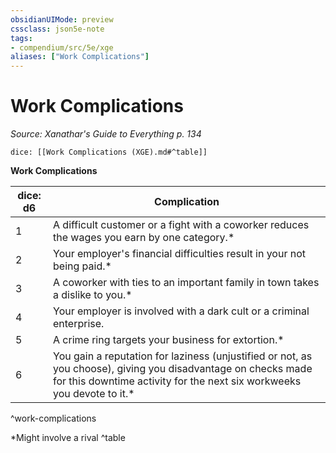 ```yaml
---
obsidianUIMode: preview
cssclass: json5e-note
tags:
- compendium/src/5e/xge
aliases: ["Work Complications"]
---
```

# Work Complications
*Source: Xanathar's Guide to Everything p. 134* 

`dice: [[Work Complications (XGE).md#^table]]`

**Work Complications**

| dice: d6 | Complication |
|----------|--------------|
| 1 | A difficult customer or a fight with a coworker reduces the wages you earn by one category.* |
| 2 | Your employer's financial difficulties result in your not being paid.* |
| 3 | A coworker with ties to an important family in town takes a dislike to you.* |
| 4 | Your employer is involved with a dark cult or a criminal enterprise. |
| 5 | A crime ring targets your business for extortion.* |
| 6 | You gain a reputation for laziness (unjustified or not, as you choose), giving you disadvantage on checks made for this downtime activity for the next six workweeks you devote to it.* |
^work-complications

*Might involve a rival
^table